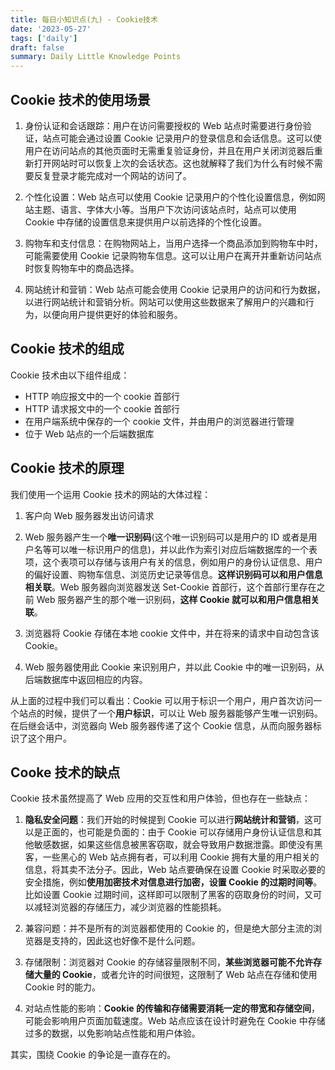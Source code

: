 ```yaml
---
title: 每日小知识点(九) - Cookie技术
date: '2023-05-27'
tags: ['daily']
draft: false
summary: Daily Little Knowledge Points
---
```



## Cookie 技术的使用场景

1. 身份认证和会话跟踪：用户在访问需要授权的 Web 站点时需要进行身份验证，站点可能会通过设置 Cookie 记录用户的登录信息和会话信息。这可以使用户在访问站点的其他页面时无需重复验证身份，并且在用户关闭浏览器后重新打开网站时可以恢复上次的会话状态。这也就解释了我们为什么有时候不需要反复登录才能完成对一个网站的访问了。

2. 个性化设置：Web 站点可以使用 Cookie 记录用户的个性化设置信息，例如网站主题、语言、字体大小等。当用户下次访问该站点时，站点可以使用 Cookie 中存储的设置信息来提供用户以前选择的个性化设置。

3. 购物车和支付信息：在购物网站上，当用户选择一个商品添加到购物车中时，可能需要使用 Cookie 记录购物车信息。这可以让用户在离开并重新访问站点时恢复购物车中的商品选择。

4. 网站统计和营销：Web 站点可能会使用 Cookie 记录用户的访问和行为数据，以进行网站统计和营销分析。网站可以使用这些数据来了解用户的兴趣和行为，以便向用户提供更好的体验和服务。

## Cookie 技术的组成

Cookie 技术由以下组件组成：

- HTTP 响应报文中的一个 cookie 首部行
- HTTP 请求报文中的一个 cookie 首部行
- 在用户端系统中保存的一个 cookie 文件，并由用户的浏览器进行管理
- 位于 Web 站点的一个后端数据库

## Cookie 技术的原理

我们使用一个运用 Cookie 技术的网站的大体过程：

1. 客户向 Web 服务器发出访问请求

2. Web 服务器产生一个**唯一识别码**(这个唯一识别码可以是用户的 ID 或者是用户名等可以唯一标识用户的信息)，并以此作为索引对应后端数据库的一个表项，这个表项可以存储与该用户有关的信息，例如用户的身份认证信息、用户的偏好设置、购物车信息、浏览历史记录等信息。**这样识别码可以和用户信息相关联**。Web 服务器向浏览器发送 Set-Cookie 首部行，这个首部行里存在之前 Web 服务器产生的那个唯一识别码，**这样 Cookie 就可以和用户信息相关联**。

3. 浏览器将 Cookie 存储在本地 cookie 文件中，并在将来的请求中自动包含该 Cookie。

4. Web 服务器使用此 Cookie 来识别用户，并以此 Cookie 中的唯一识别码，从后端数据库中返回相应的内容。

从上面的过程中我们可以看出：Cookie 可以用于标识一个用户，用户首次访问一个站点的时候，提供了一个**用户标识**，可以让 Web 服务器能够产生唯一识别码。在后继会话中，浏览器向 Web 服务器传递了这个 Cookie 信息，从而向服务器标识了这个用户。

## Cooke 技术的缺点

Cookie 技术虽然提高了 Web 应用的交互性和用户体验，但也存在一些缺点：

1. **隐私安全问题**：我们开始的时候提到 Cookie 可以进行**网站统计和营销**，这可以是正面的，也可能是负面的：由于 Cookie 可以存储用户身份认证信息和其他敏感数据，如果这些信息被黑客窃取，就会导致用户数据泄露。即使没有黑客，一些黑心的 Web 站点拥有者，可以利用 Cookie 拥有大量的用户相关的信息，将其卖不法分子。因此，Web 站点要确保在设置 Cookie 时采取必要的安全措施，例如**使用加密技术对信息进行加密，设置 Cookie 的过期时间等**。比如设置 Cookie 过期时间，这样即可以限制了黑客的窃取身份的时间，又可以减轻浏览器的存储压力，减少浏览器的性能损耗。

2. 兼容问题：并不是所有的浏览器都使用的 Cookie 的，但是绝大部分主流的浏览器是支持的，因此这也好像不是什么问题。

3. 存储限制：浏览器对 Cookie 的存储容量限制不同，**某些浏览器可能不允许存储大量的 Cookie**，或者允许的时间很短，这限制了 Web 站点在存储和使用 Cookie 时的能力。

4. 对站点性能的影响：**Cookie 的传输和存储需要消耗一定的带宽和存储空间**，可能会影响用户页面加载速度。Web 站点应该在设计时避免在 Cookie 中存储过多的数据，以免影响站点性能和用户体验。

其实，围绕 Cookie 的争论是一直存在的。
